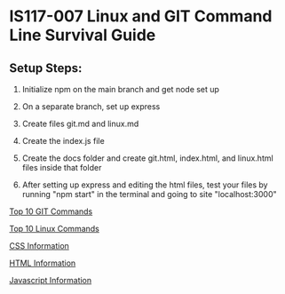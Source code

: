 # IS117-007 Linux and GIT Command Line Survival Guide

## Setup Steps:

1. Initialize npm on the main branch and get node set up

2. On a separate branch, set up express

3. Create files git.md and linux.md

4. Create the index.js file

5. Create the docs folder and create git.html, index.html, and linux.html files inside that folder

6. After setting up express and editing the html files, test your files by running "npm start" in the terminal and going to site "localhost:3000"


[Top 10 GIT Commands](git.md)

[Top 10 Linux Commands](linux.md)

[CSS Information](CSS.md)

[HTML Information](HTML.md)

[Javascript Information](JS.md)